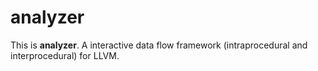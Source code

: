 # analyzer

This is **analyzer**. A interactive data flow framework (intraprocedural and interprocedural) for LLVM.
